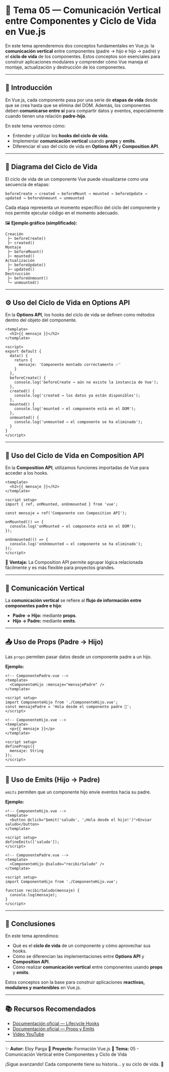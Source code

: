 # 🔄 Tema 05 — Comunicación Vertical entre Componentes y Ciclo de Vida en Vue.js

En este tema aprenderemos dos conceptos fundamentales en Vue.js:
la **comunicación vertical** entre componentes (padre → hijo e hijo → padre) y el **ciclo de vida** de los componentes.
Estos conceptos son esenciales para construir aplicaciones modulares y comprender cómo Vue maneja el montaje, actualización y destrucción de los componentes.

---

## 🧭 Introducción

En Vue.js, cada componente pasa por una serie de **etapas de vida** desde que se crea hasta que se elimina del DOM.
Además, los componentes deben **comunicarse entre sí** para compartir datos y eventos, especialmente cuando tienen una relación **padre-hijo**.

En este tema veremos cómo:

* Entender y utilizar los **hooks del ciclo de vida**.
* Implementar **comunicación vertical** usando **props** y **emits**.
* Diferenciar el uso del ciclo de vida en **Options API** y **Composition API**.

---

## 🧩 Diagrama del Ciclo de Vida

El ciclo de vida de un componente Vue puede visualizarse como una secuencia de etapas:

```
beforeCreate → created → beforeMount → mounted → beforeUpdate → updated → beforeUnmount → unmounted
```

Cada etapa representa un momento específico del ciclo del componente y nos permite ejecutar código en el momento adecuado.

🖼️ **Ejemplo gráfico (simplificado):**

```text
Creación
 ├─ beforeCreate()
 ├─ created()
Montaje
 ├─ beforeMount()
 ├─ mounted()
Actualización
 ├─ beforeUpdate()
 ├─ updated()
Destrucción
 ├─ beforeUnmount()
 └─ unmounted()
```

---

## ⚙️ Uso del Ciclo de Vida en Options API

En la **Options API**, los hooks del ciclo de vida se definen como métodos dentro del objeto del componente.

```vue
<template>
  <h2>{{ mensaje }}</h2>
</template>

<script>
export default {
  data() {
    return {
      mensaje: 'Componente montado correctamente ✅'
    }
  },
  beforeCreate() {
    console.log('beforeCreate → aún no existe la instancia de Vue');
  },
  created() {
    console.log('created → los datos ya están disponibles');
  },
  mounted() {
    console.log('mounted → el componente está en el DOM');
  },
  unmounted() {
    console.log('unmounted → el componente se ha eliminado');
  }
}
</script>
```

---

## 🧠 Uso del Ciclo de Vida en Composition API

En la **Composition API**, utilizamos funciones importadas de Vue para acceder a los hooks.

```vue
<template>
  <h2>{{ mensaje }}</h2>
</template>

<script setup>
import { ref, onMounted, onUnmounted } from 'vue';

const mensaje = ref('Componente con Composition API');

onMounted(() => {
  console.log('onMounted → el componente está en el DOM');
});

onUnmounted(() => {
  console.log('onUnmounted → el componente se ha eliminado');
});
</script>
```

🔹 **Ventaja:** La Composition API permite agrupar lógica relacionada fácilmente y es más flexible para proyectos grandes.

---

## 🔄 Comunicación Vertical

La **comunicación vertical** se refiere al **flujo de información entre componentes padre e hijo**:

* **Padre → Hijo:** mediante **props**.
* **Hijo → Padre:** mediante **emits**.

---

## 📤 Uso de Props (Padre → Hijo)

Las `props` permiten pasar datos desde un componente padre a un hijo.

**Ejemplo:**

```vue
<!-- ComponentePadre.vue -->
<template>
  <ComponenteHijo :mensaje="mensajePadre" />
</template>

<script setup>
import ComponenteHijo from './ComponenteHijo.vue';
const mensajePadre = 'Hola desde el componente padre 👋';
</script>
```

```vue
<!-- ComponenteHijo.vue -->
<template>
  <p>{{ mensaje }}</p>
</template>

<script setup>
defineProps({
  mensaje: String
});
</script>
```

---

## 📩 Uso de Emits (Hijo → Padre)

`emits` permiten que un componente hijo envíe eventos hacia su padre.

**Ejemplo:**

```vue
<!-- ComponenteHijo.vue -->
<template>
  <button @click="$emit('saludo', '¡Hola desde el hijo!')">Enviar saludo</button>
</template>

<script setup>
defineEmits(['saludo']);
</script>
```

```vue
<!-- ComponentePadre.vue -->
<template>
  <ComponenteHijo @saludo="recibirSaludo" />
</template>

<script setup>
import ComponenteHijo from './ComponenteHijo.vue';

function recibirSaludo(mensaje) {
  console.log(mensaje);
}
</script>
```

---

## 💬 Conclusiones

En este tema aprendimos:

* Qué es el **ciclo de vida** de un componente y cómo aprovechar sus hooks.
* Cómo se diferencian las implementaciones entre **Options API** y **Composition API**.
* Cómo realizar **comunicación vertical** entre componentes usando **props** y **emits**.

Estos conceptos son la base para construir aplicaciones **reactivas, modulares y mantenibles** en Vue.js.

---

## 📚 Recursos Recomendados

* [Documentación oficial — Lifecycle Hooks](https://vuejs.org/guide/essentials/lifecycle.html)
* [Documentación oficial — Props y Emits](https://vuejs.org/guide/components/props.html)
* [Video YouTube](https://www.youtube.com/watch?v=snHa8kRPjH8&list=PLDllzmccetSNgykILXnHMeuO-y-gRcF-i&index=6)

---

✨ **Autor:** Eloy Parga
📅 **Proyecto:** Formación Vue.js
📁 **Tema:** 05 - Comunicación Vertical entre Componentes y Ciclo de Vida

¡Sigue avanzando! Cada componente tiene su historia… y su ciclo de vida. 🚀


